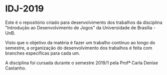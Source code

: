 # IDJ-2019
Este é o repositório criado para desenvolvimento dos trabalhos da disciplina "Introdução ao Desenvolvimento de Jogos" da Universidade de Brasília - UnB.

Visto que o objetivo da matéria é fazer um trabalho contínuo ao longo do semestre, a organização do desenvolvimento dos trabalhos é feita com branches específicas para cada um.

A disciplina foi cursada durante o semestre 2019/1 pela Profª Carla Denise Castanho.

